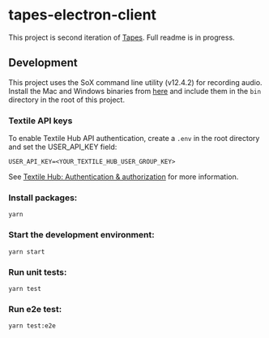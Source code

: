 # tapes-electron-client
This project is second iteration of [Tapes](https://github.com/phonofidelic/Tapes). Full readme is in progress.

## Development
This project uses the SoX command line utility (v12.4.2) for recording audio. Install the Mac and Windows binaries from [here](https://sourceforge.net/projects/sox/files/sox/14.4.2/) and include them in the ```bin``` directory in the root of this project.

### Textile API keys
To enable Textile Hub API authentication, create a `.env` in the root directory and set the USER_API_KEY field:
```
USER_API_KEY=<YOUR_TEXTILE_HUB_USER_GROUP_KEY>
```
See [Textile Hub: Authentication & authorization](https://textileio.github.io/js-textile/docs/#authentication--authorization) for more information.

### Install packages: 
`yarn`

### Start the development environment:
`yarn start`

### Run unit tests:
`yarn test`

### Run e2e test:
`yarn test:e2e`